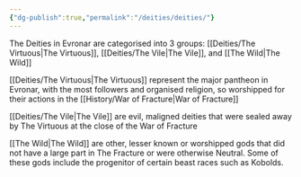 ```yaml
---
{"dg-publish":true,"permalink":"/deities/deities/"}
---
```


The Deities in Evronar are categorised into 3 groups: [[Deities/The Virtuous\|The Virtuous]], [[Deities/The Vile\|The Vile]], and [[The Wild\|The Wild]]

[[Deities/The Virtuous\|The Virtuous]] represent the major pantheon in Evronar, with the most followers and organised religion, so worshipped for their actions in the [[History/War of Fracture\|War of Fracture]]

[[Deities/The Vile\|The Vile]] are evil, maligned deities that were sealed away by The Virtuous at the close of the War of Fracture

[[The Wild\|The Wild]] are other, lesser known or worshipped gods that did not have a large part in The Fracture or were otherwise Neutral. Some of these gods include the progenitor of certain beast races such as Kobolds.